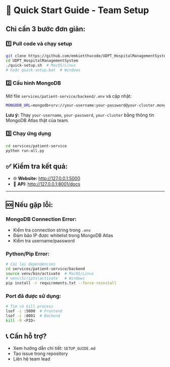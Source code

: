 # 🚀 Quick Start Guide - Team Setup

## Chỉ cần 3 bước đơn giản:

### 1️⃣ Pull code và chạy setup
```bash
git clone https://github.com/emkietthucode/UDPT_HospitalManagementSystem.git
cd UDPT_HospitalManagementSystem
./quick-setup.sh  # MacOS/Linux
# hoặc quick-setup.bat  # Windows
```

### 2️⃣ Cấu hình MongoDB
Mở file `services/patient-service/backend/.env` và cập nhật:
```bash
MONGODB_URL=mongodb+srv://your-username:your-password@your-cluster.mongodb.net/hospital_management
```

**Lưu ý:** Thay `your-username`, `your-password`, `your-cluster` bằng thông tin MongoDB Atlas thật của team.

### 3️⃣ Chạy ứng dụng
```bash
cd services/patient-service
python run-all.py
```

## ✅ Kiểm tra kết quả:
- 🌐 **Website:** http://127.0.0.1:5000
- 📡 **API:** http://127.0.0.1:8001/docs

---

## 🆘 Nếu gặp lỗi:

### MongoDB Connection Error:
- Kiểm tra connection string trong `.env`
- Đảm bảo IP được whitelist trong MongoDB Atlas
- Kiểm tra username/password

### Python/Pip Error:
```bash
# Cài lại dependencies
cd services/patient-service/backend
source venv/bin/activate  # MacOS/Linux
# venv\Scripts\activate   # Windows
pip install -r requirements.txt --force-reinstall
```

### Port đã được sử dụng:
```bash
# Tìm và kill process
lsof -i :5000  # Frontend
lsof -i :8001  # Backend
kill -9 <PID>
```

## 📞 Cần hỗ trợ?
- Xem hướng dẫn chi tiết: `SETUP_GUIDE.md`
- Tạo issue trong repository
- Liên hệ team lead

